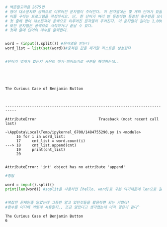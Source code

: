 ```python
# 백준알고리즘 2675번
# 영어 대소문자와 공백으로 이루어진 문자열이 주어진다. 이 문자열에는 몇 개의 단어가 있을까? 
# 이를 구하는 프로그램을 작성하시오. 단, 한 단어가 여러 번 등장하면 등장한 횟수만큼 모두 세어야 한다.
# 첫 줄에 영어 대소문자와 공백으로 이루어진 문자열이 주어진다. 이 문자열의 길이는 1,000,000을 넘지 않는다. 단어는 공백 한 개로 구분되며, 공백이 연속해서 나오는 경우는 없다. 
# 또한 문자열은 공백으로 시작하거나 끝날 수 있다.
# 첫째 줄에 단어의 개수를 출력한다.


word = (input().split()) #문자열을 받는다 
word_list = list(set(word))#중복된 값을 제거할 리스트를 생성한다


#단어가 몇개가 있는지 카운트 하기-띄어쓰기로 구분을 해야하는데..


    
    


```

    The Curious Case of Benjamin Button
    


    ---------------------------------------------------------------------------

    AttributeError                            Traceback (most recent call last)

    ~\AppData\Local\Temp/ipykernel_6700/1484755290.py in <module>
         16 for i in word_list:
         17     cnt_list = word.count(i)
    ---> 18     cnt_list.append(cnt)
         19     print(cnt_list)
         20 
    

    AttributeError: 'int' object has no attribute 'append'



```python
#정답

word = input().split()
print(len(word)) #soplit을 사용하면 [hello, word]로 구분 되기때문에 len으로 길이를 구하면된다


#복잡한 문제인줄 알았는데 그동안 알고 있던것들을 활용하면 되는 거였다!
#함수를 어디에 어떻게 사용할지,, 조금 알았다고 생각했는데 아직 멀은거 같다^
```

    The Curious Case of Benjamin Button
    6
    
